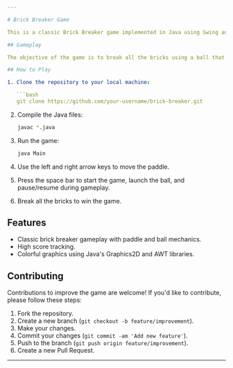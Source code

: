 ```yaml
---

# Brick Breaker Game

This is a classic Brick Breaker game implemented in Java using Swing and AWT libraries.

## Gameplay

The objective of the game is to break all the bricks using a ball that bounces off a paddle. The player controls the paddle's horizontal movement using the left and right arrow keys. The ball bounces off walls, the paddle, and bricks. When the ball hits a brick, the brick is destroyed, and the player earns points. The game ends when all bricks are destroyed or the ball falls below the paddle.

## How to Play

1. Clone the repository to your local machine:

   ```bash
   git clone https://github.com/your-username/brick-breaker.git
   ```

2. Compile the Java files:

   ```bash
   javac *.java
   ```

3. Run the game:

   ```bash
   java Main
   ```

4. Use the left and right arrow keys to move the paddle.
5. Press the space bar to start the game, launch the ball, and pause/resume during gameplay.
6. Break all the bricks to win the game.

## Features

- Classic brick breaker gameplay with paddle and ball mechanics.
- High score tracking.
- Colorful graphics using Java's Graphics2D and AWT libraries.


## Contributing

Contributions to improve the game are welcome! If you'd like to contribute, please follow these steps:

1. Fork the repository.
2. Create a new branch (`git checkout -b feature/improvement`).
3. Make your changes.
4. Commit your changes (`git commit -am 'Add new feature'`).
5. Push to the branch (`git push origin feature/improvement`).
6. Create a new Pull Request.

---
```

